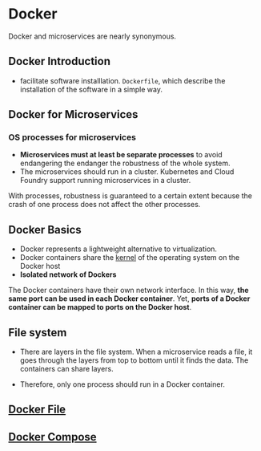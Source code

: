 # Docker

Docker and microservices are nearly synonymous.

##  Docker Introduction

- facilitate software installlation. `Dockerfile`, which describe the installation of the software in a simple way.


## Docker for Microservices


### OS processes for microservices

- **Microservices must at least be separate processes** to avoid endangering the endanger the robustness of the whole system. 
- The microservices should run in a cluster. Kubernetes and Cloud Foundry support running microservices in a cluster.

With processes, robustness is guaranteed to a certain extent because the crash of one process does not affect the other processes.

## Docker Basics

- Docker represents a lightweight alternative to virtualization.
- Docker containers share the [kernel](https://simple.wikipedia.org/wiki/Kernel_(computer_science)) of the operating system on the Docker host
- **Isolated network of Dockers**

The Docker containers have their own network interface. In this way, **the same port can be used in each Docker container**. Yet, **ports of a Docker container can be mapped to ports on the Docker host**.

## File system

- There are layers in the file system. When a microservice reads a file, it goes through the layers from top to bottom until it finds the data. The containers can share layers.

- Therefore, only one process should run in a Docker container.

## [Docker File](https://www.educative.io/courses/introduction-microservice-principles-concepts/gxr6jJp0VEj)


## [Docker Compose](https://www.educative.io/courses/introduction-microservice-principles-concepts/B8qLjgZ31oW)